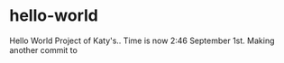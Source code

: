 # hello-world
Hello World Project of Katy's..   Time is now 2:46  September 1st.  Making another commit to 

